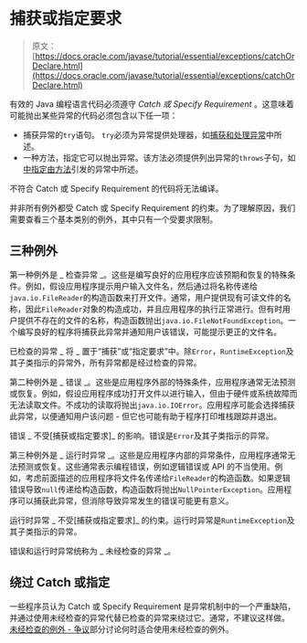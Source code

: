 # 捕获或指定要求

> 原文： [https://docs.oracle.com/javase/tutorial/essential/exceptions/catchOrDeclare.html](https://docs.oracle.com/javase/tutorial/essential/exceptions/catchOrDeclare.html)

有效的 Java 编程语言代码必须遵守 _Catch 或 Specify Requirement_ 。这意味着可能抛出某些异常的代码必须包含以下任一项：

*   捕获异常的`try`语句。 `try`必须为异常提供处理器，如[捕获和处理异常](handling.html)中所述。
*   一种方法，指定它可以抛出异常。该方法必须提供列出异常的`throws`子句，如[中指定由方法](declaring.html)引发的异常中所述。

不符合 Catch 或 Specify Requirement 的代码将无法编译。

并非所有例外都受 Catch 或 Specify Requirement 的约束。为了理解原因，我们需要查看三个基本类别的例外，其中只有一个受要求限制。

## 三种例外

第一种例外是 _ 检查异常 _。这些是编写良好的应用程序应该预期和恢复的特殊条件。例如，假设应用程序提示用户输入文件名，然后通过将名称传递给`java.io.FileReader`的构造函数来打开文件。通常，用户提供现有可读文件的名称，因此`FileReader`对象的构造成功，并且应用程序的执行正常进行。但有时用户提供不存在的文件的名称，构造函数抛出`java.io.FileNotFoundException`。一个编写良好的程序将捕获此异常并通知用户该错误，可能提示更正的文件名。

已检查的异常 _ 将 _ 置于“捕获”或“指定要求”中。除`Error`，`RuntimeException`及其子类指示的异常外，所有异常都是经过检查的异常。

第二种例外是 _ 错误 _。这些是应用程序外部的特殊条件，应用程序通常无法预测或恢复。例如，假设应用程序成功打开文件以进行输入，但由于硬件或系统故障而无法读取文件。不成功的读取将抛出`java.io.IOError`。应用程序可能会选择捕获此异常，以便通知用户该问题 - 但它也可能有助于程序打印堆栈跟踪并退出。

错误 _ 不受[捕获或指定要求]_ 的影响。错误是`Error`及其子类指示的异常。

第三种例外是 _ 运行时异常 _。这些是应用程序内部的异常条件，应用程序通常无法预测或恢复。这些通常表示编程错误，例如逻辑错误或 API 的不当使用。例如，考虑前面描述的应用程序将文件名传递给`FileReader`的构造函数。如果逻辑错误导致`null`传递给构造函数，构造函数将抛出`NullPointerException`。应用程序可以捕获此异常，但消除导致异常发生的错误可能更有意义。

运行时异常 _ 不受[捕获或指定要求]_ 的约束。运行时异常是`RuntimeException`及其子类指示的异常。

错误和运行时异常统称为 _ 未经检查的异常 _。

## 绕过 Catch 或指定

一些程序员认为 Catch 或 Specify Requirement 是异常机制中的一个严重缺陷，并通过使用未经检查的异常代替已检查的异常来绕过它。通常，不建议这样做。 [未经检查的例外 - 争议](runtime.html)部分讨论何时适合使用未经检查的例外。